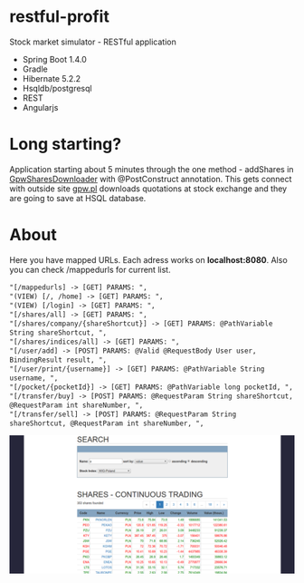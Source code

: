 # restful-profit
Stock market simulator - RESTful application
- Spring Boot 1.4.0
- Gradle
- Hibernate 5.2.2
- Hsqldb/postgresql
- REST
- Angularjs

# Long starting?
Application starting about 5 minutes through the one method  - addShares in [GpwSharesDownloader](src/main/java/pl/pvkk/profit/gpw/GpwSharesDownloader.java) with @PostConstruct annotation. This gets connect with outside site [gpw.pl](https://www.gpw.pl/) downloads quotations at stock exchange and they are going to save at HSQL database.

# About
Here you have mapped URLs. Each adress works on **localhost:8080**. Also you can check /mappedurls for current list.
```
"[/mappedurls] -> [GET] PARAMS: ",
"(VIEW) [/, /home] -> [GET] PARAMS: ",
"(VIEW) [/login] -> [GET] PARAMS: ",
"[/shares/all] -> [GET] PARAMS: ",
"[/shares/company/{shareShortcut}] -> [GET] PARAMS: @PathVariable String shareShortcut, ",
"[/shares/indices/all] -> [GET] PARAMS: ",
"[/user/add] -> [POST] PARAMS: @Valid @RequestBody User user, BindingResult result, ",
"[/user/print/{username}] -> [GET] PARAMS: @PathVariable String username, ",
"[/pocket/{pocketId}] -> [GET] PARAMS: @PathVariable long pocketId, ",
"[/transfer/buy] -> [POST] PARAMS: @RequestParam String shareShortcut, @RequestParam int shareNumber, ",
"[/transfer/sell] -> [POST] PARAMS: @RequestParam String shareShortcut, @RequestParam int shareNumber, ",
```

![ss](/src/main/webapp/resources/ss.png?raw=true)
